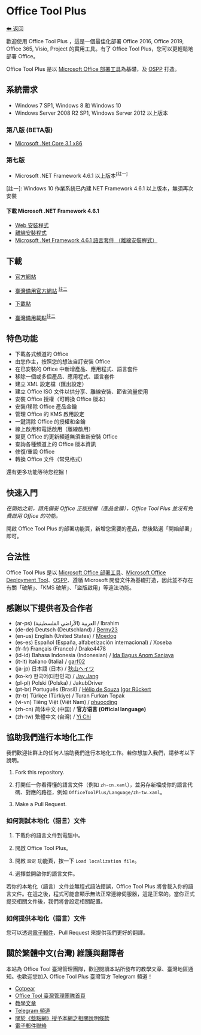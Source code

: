 # Office Tool Plus

[⬅ 返回](https://github.com/YerongAI/Office-Tool)

歡迎使用 Office Tool Plus ，這是一個最佳化部署 Office 2016, Office 2019, Office 365, Visio, Project 的實用工具。有了 Office Tool Plus，您可以更輕鬆地部署 Office。

Office Tool Plus 是以 [Microsoft Office 部署工具](https://docs.microsoft.com/zh-tw/DeployOffice/overview-of-the-office-2016-deployment-tool)為基礎，及 [OSPP](https://docs.microsoft.com/zh-tw/DeployOffice/vlactivation/tools-to-manage-volume-activation-of-office) 打造。

## 系統需求

 - Windows 7 SP1, Windows 8 和 Windows 10
 - Windows Server 2008 R2 SP1, Windows Server 2012 以上版本

### 第八版 (BETA版)

 - [Microsoft .Net Core 3.1 x86](https://dotnet.microsoft.com/download/dotnet-core/thank-you/runtime-desktop-3.1.3-windows-x86-installer)
 
### 第七版

 - Microsoft .NET Framework 4.6.1 以上版本<sup>[註一]</sup>

[註一]: Windows 10 作業系統已內建 NET Framework 4.6.1 以上版本，無須再次安裝

#### 下載 Microsoft .NET Framework 4.6.1

 - [Web 安裝程式](http://go.microsoft.com/fwlink/?LinkId=780597)
 - [離線安裝程式](http://go.microsoft.com/fwlink/?LinkId=780601)
 - [Microsoft .Net Framework 4.6.1 語言套件 （離線安裝程式）](http://go.microsoft.com/fwlink/?LinkId=780604)

## 下載

 - [官方網站](https://otp.landian.vip/)

 - [臺灣備用官方網站](https://otp.cotpear.com/zh-tw/) <sup>[註二]</sup>
 - [下載點](https://download.coolhub.top/)
 - [臺灣備用載點](https://drive.google.com/drive/folders/1G8RP4ZS_npYa7bk7Fb9So7AVRc4Zk3no)<sup>[註二]</sup>
 
[註二]: 由於官方網站伺服器所在地在中國，曾發生連線不穩定。若網站無法開啟，請使用臺灣備用官方網站、下載點。（臺灣備用載點僅會在原官方網站無法連線時更新檔案）

## 特色功能

- 下載各式頻道的 Office
- 由您作主，按照您的想法自訂安裝 Office
- 在已安裝的 Office 中新增產品、應用程式、語言套件
- 移除一個或多個產品、應用程式、語言套件
- 建立 XML 設定檔（匯出設定）
- 建立 Office ISO 文件以供分享、離線安裝、節省流量使用
- 安裝 Office 授權（可轉換 Office 版本）
- 安裝/移除 Office 產品金鑰
- 管理 Office 的 KMS 啟用設定
- 一鍵清除 Office 的授權和金鑰
- 線上啟用和電話啟用（離線啟用）
- 變更 Office 的更新頻道無須重新安裝 Office
- 查詢各種頻道上的 Office 版本資訊
- 修復/重設 Office
- 轉換 Office 文件（常見格式）

還有更多功能等待您挖掘！

## 快速入門

*在開始之前，請先備妥 Office 正版授權（產品金鑰），Office Tool Plus 並沒有免費啟用 Office 的功能。*

開啟 Office Tool Plus 的部署功能頁，新增您需要的產品，然後點選「開始部署」即可。

## 合法性

Office Tool Plus 是以 [Microsoft Office 部署工具](https://docs.microsoft.com/zh-tw/DeployOffice/overview-of-the-office-2016-deployment-tool)、[Microsoft Office Deployment Tool](https://docs.microsoft.com/zh-tw/DeployOffice/overview-of-the-office-2016-deployment-tool)、[OSPP](https://docs.microsoft.com/zh-tw/DeployOffice/vlactivation/tools-to-manage-volume-activation-of-office)、遵循 Microsoft 開發文件為基礎打造，因此並不存在有關「破解」、「KMS 破解」、「盜版啟用」等違法功能。

## 感謝以下提供者及合作者

- (ar-ps) العربية (الأراضي الفلسطينية) / Ibrahim
- (de-de) Deutsch (Deutschland) / [Berny23](https://steamcommunity.com/id/Berny23)
- (en-us) English (United States) / [Moedog](https://prprpr.love)
- (es-es) Español (España, alfabetización internacional) / Xoseba
- (fr-fr) Français (France) / Drake4478
- (id-id) Bahasa Indonesia (Indonesian) / [Ida Bagus Anom Sanjaya](https://fb.me/Anom.Sanjaya17)
- (it-it) Italiano (Italia) / [garf02](https://github.com/garf02)
- (ja-jp) 日本語 (日本) / [秋山ヘイワ](https://github.com/akio1321)
- (ko-kr) 한국어(대한민국) / [Jay Jang](http://www.yaeyaya.com)
- (pl-pl) Polski (Polska) / JakubDriver
- (pt-br) Português (Brasil) / [Hélio de Souza](https://tinyurl.com/hdstec) [Igor Rückert](https://github.com/igorruckert)
- (tr-tr) Türkçe (Türkiye) / Turan Furkan Topak
- (vi-vn) Tiêng Việt (Việt Nam) / [phuocding](https://github.com/phuocding)
- (zh-cn) 简体中文 (中国) / **官方语言 (Official language)**
- (zh-tw) 繁體中文 (台灣) / [Yi Chi](https://www.cotpear.com)

## 協助我們進行本地化工作

我們歡迎社群上的任何人協助我們進行本地化工作。若你想加入我們，請參考以下說明。

1. Fork this repository.

2. 打開任一你看得懂的語言文件（例如 ````zh-cn.xaml````），並另存新檔成你的語言代碼、對應的路徑，例如 ````OfficeToolPlus/Language/zh-tw.xaml````。

3. Make a Pull Request.

### 如何測試本地化（語言）文件

1. 下載你的語言文件到電腦中。

2. 開啟 Office Tool Plus。

3. 開啟 `設定` 功能頁，按一下 ````Load localization file````。

4. 選擇並開啟你的語言文件。

若你的本地化（語言）文件並無程式語法錯誤，Office Tool Plus 將會載入你的語言文件。在這之後，程式可能會顯示無法正常連線伺服器，這是正常的。當你正式提交相關文件後，我們將會設定相關配置。

### 如何提供本地化（語言）文件

您可以透過[電子郵件](mailto:yerong@coolhub.top)、Pull Request 來提供我們更好的翻譯。

## 關於繁體中文(台灣) 維護與翻譯者

本站為 Office Tool 臺灣管理團隊，歡迎閱讀本站所發布的教學文章、臺灣地區通知。也歡迎您加入 Office Tool Plus 臺灣官方 Telegram 頻道！
 - [Cotpear](https://www.cotpear.com)
 - [Office Tool 臺灣管理團隊首頁](https://www.cotpear.com/p/office-tool-taiwan-official-website.html)
 - [教學文章](https://www.cotpear.com/search/label/Office)
 - [Telegram 頻道](https://t.me/ot_channel_tw)
 - [關於《藍點網》授予本網之相關說明條款](https://policies.cotpear.com/terms/)
 - [電子郵件聯絡](customer@cotpear.com)
